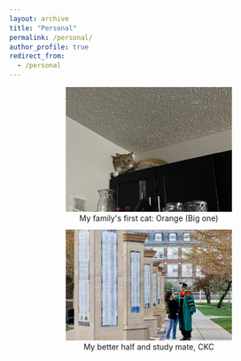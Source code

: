 ```yaml
---
layout: archive
title: "Personal"
permalink: /personal/
author_profile: true
redirect_from:
  - /personal
---
```


<figure>
<div style="display:flex; gap:12px; justify-content:center; flex-wrap:wrap;">
  <figure style="margin:0; text-align:center;">
    <img src="/files/Pics/orange.jpeg"
         alt="Living with a hairy orange animal"
         style="width:100%; max-width:300px; height:auto;"
         loading="lazy">
    <figcaption>My family's first cat: Orange (Big one)</figcaption>
  </figure>

  <!-- CKC photo linking to an external page -->
  <figure style="margin:0; text-align:center;">
    <a href="https://kaichengchen.github.io/" target="_blank" rel="noopener noreferrer" title="CKC">
      <img src="/files/Pics/ckc.jpeg"
           alt="ckc"
           style="width:100%; max-width:300px; height:auto;"
           loading="lazy">
    </a>
    <figcaption>My better half and study mate, CKC</figcaption>
  </figure>
</div>


